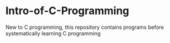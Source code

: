 # Intro-of-C-Programming
New to C programming, this repository contains programs before systematically learning C programming
